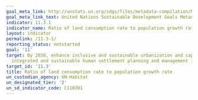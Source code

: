 ```yaml
---
goal_meta_link: http://unstats.un.org/sdgs/files/metadata-compilation/Metadata-Goal-11.pdf
goal_meta_link_text: United Nations Sustainable Development Goals Metadata (pdf 2066kB)
indicator: 11.3.1
indicator_name: Ratio of land consumption rate to population growth rate
layout: indicator
permalink: /11-3-1/
reporting_status: notstarted
goal: '11'
target: By 2030, enhance inclusive and sustainable urbanization and capacity for participatory,
  integrated and sustainable human settlement planning and management in all countries
target_id: '11.3'
title: Ratio of land consumption rate to population growth rate
un_custodian_agency: UN-Habitat
un_designated_tier: '2'
un_sd_indicator_code: C110301
---
```

